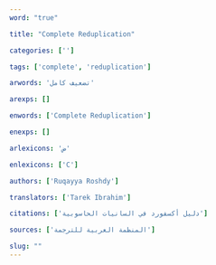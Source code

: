 ```yaml
---
word: "true"

title: "Complete Reduplication"

categories: ['']

tags: ['complete', 'reduplication']

arwords: 'تضعيف كامل'

arexps: []

enwords: ['Complete Reduplication']

enexps: []

arlexicons: 'ض'

enlexicons: ['C']

authors: ['Ruqayya Roshdy']

translators: ['Tarek Ibrahim']

citations: ['دليل أكسفورد في السانيات الحاسوبية']

sources: ['المنظمة العربية للترجمة']

slug: ""
---
```


